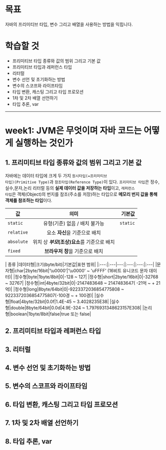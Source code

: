 목표
=======
자바의 프리미티브 타입, 변수 그리고 배열을 사용하는 방법을 익힙니다.

학습할 것
=======

* 프리미티브 타입 종류와 값의 범위 그리고 기본 값
* 프리미티브 타입과 레퍼런스 타입
* 리터럴
* 변수 선언 및 초기화하는 방법
* 변수의 스코프와 라이프타임
* 타입 변환, 캐스팅 그리고 타입 프로모션
* 1차 및 2차 배열 선언하기
* 타입 추론, var

--------------------------------------------------------------
week1: JVM은 무엇이며 자바 코드는 어떻게 실행하는 것인가
=======
## 1. 프리미티브 타입 종류와 값의 범위 그리고 기본 값
자바에는 데이터 타입에 크게 두 가지 <code>원시타입(=프리미티브 타입)(Primitive Type)</code>과 <code>참조타입(Reference Type)</code>이 있다.
<code>프리미티브 타입</code>은 정수,실수,문자,논리 리터럴 등의 **실제 데이터 값을 저장하는 타입**이고, 
<code>레퍼런스 타입</code>은 객체(Object)의 번지를 참조(주소를 저장)하는 타입으로 **메모리 번지 값을 통해 객체를 참조하는 타입**이다.

값 | 의미 | 기본값
---|:---:|---:
`static` | 유형(기준) 없음 / 배치 불가능 | `static`
`relative` | 요소 **자신**을 기준으로 배치 |
`absolute` | 위치 상 **_부모_(조상)요소**를 기준으로 배치 |
`fixed` | **브라우저 창**을 기준으로 배치 |

| 종류 |데이터형|크기(byte/bit)|기본값|표현 범위|
|:---:|:---|---:|:---:|:---:|:---|
|문자형|char|2byte/16bit|‘\u0000’|'\u0000' ~ 'uFFFF' (16비트 유니코드 문자 데이터)|
|정수형|byte|1byte/8bit|0|-128 ~ 127|
|정수형|short|2byte/16bit|0|-32768 ~ 32767|
|정수형|int|4byte/32bit|0|-2147483648 ~ 2147483647( -21억 ~ + 21억)|
|정수형|long|8byte/64bit|0|-9223372036854775808 ~ 9223372036854775807(-100경 ~ + 100경)|
|실수형|float|4byte/32bit|0.0f|1.4E-45 ~ 3.4028235E38|
|실수형|double|8byte/64bit|0.0d|4.9E-324 ~ 1.7976931348623157E308|
|논리형|boolean|1byte/8bit|false|true 또는 false|


## 2. 프리미티브 타입과 레퍼런스 타입

## 3. 리터럴

## 4. 변수 선언 및 초기화하는 방법

## 5. 변수의 스코프와 라이프타임

## 6. 타입 변환, 캐스팅 그리고 타입 프로모션

## 7. 1차 및 2차 배열 선언하기

## 8. 타입 추론, var

